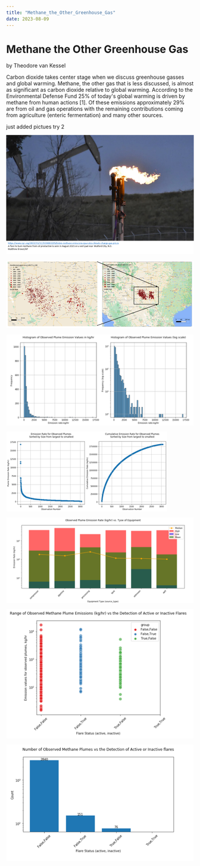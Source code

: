 ```yaml
---
title: "Methane_the_Other_Greenhouse_Gas"
date: 2023-08-09
---
```

# Methane the Other Greenhouse Gas 
by Theodore van Kessel

Carbon dioxide takes center stage when we discuss greenhouse gasses and global warming. Methane, the other gas that is less discussed, 
is almost as significant as carbon dioxide relative to global warming. According to the Environmental Defense Fund 25% of today's global 
warming is driven by methane from human actions [1]. 
Of these emissions approximately 29% are from oil and gas operations with the remaining contributions coming from 
agriculture (enteric fermentation) and many other sources. 

just added pictues try 2

![flare](Picture1.png)

![map](./Picture2.png)

![distributions](./Picture3.png)

![cumulative](./Picture4.png)

![equipment](./Picture5.png)

![flare1](./Picture6.png)

![flare2](./Picture7.png)
